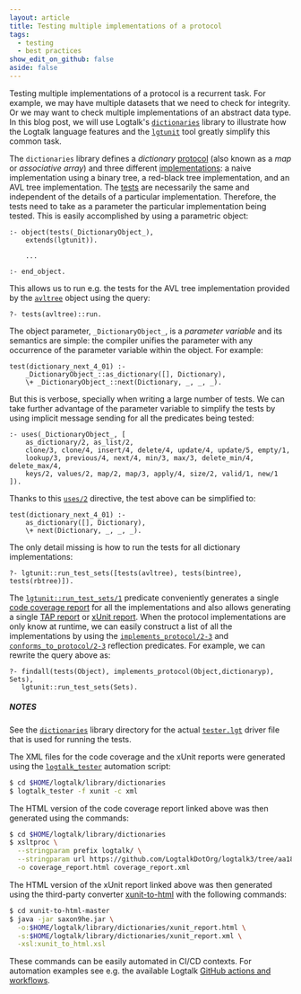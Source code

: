 ```yaml
---
layout: article
title: Testing multiple implementations of a protocol
tags:
  - testing
  - best practices
show_edit_on_github: false
aside: false
---
```


Testing multiple implementations of a protocol is a recurrent task. For
example, we may have multiple datasets that we need to check for integrity.
Or we may want to check multiple implementations of an abstract data type.
In this blog post, we will use Logtalk's
[`dictionaries`](https://logtalk.org/library/library_index.html#dictionaries)
library to illustrate how the Logtalk language features and the
[`lgtunit`](https://logtalk.org/manuals/devtools/lgtunit.html) tool greatly
simplify this common task.

The `dictionaries` library defines a *dictionary* [protocol](https://github.com/LogtalkDotOrg/logtalk3/blob/master/library/dictionaries/dictionaryp.lgt)
(also known as a *map* or *associative array*) and three different [implementations](https://github.com/LogtalkDotOrg/logtalk3/blob/master/library/dictionaries/): a naive
implementation using a binary tree, a red-black tree implementation, and an
AVL tree implementation. The [tests](https://github.com/LogtalkDotOrg/logtalk3/blob/master/library/dictionaries/tests.lgt)
are necessarily the same and independent of the details of a particular
implementation. Therefore, the tests need to take as a parameter the
particular implementation being tested. This is easily accomplished by
using a parametric object:

```logtalk
:- object(tests(_DictionaryObject_),
    extends(lgtunit)).

    ...

:- end_object.
```

This allows us to run e.g. the tests for the AVL tree implementation provided
by the [`avltree`](https://github.com/LogtalkDotOrg/logtalk3/blob/master/library/dictionaries/avltree.lgt)
object using the query:

```text
?- tests(avltree)::run.
```

The object parameter, `_DictionaryObject_`, is a *parameter variable* and its
semantics are simple: the compiler unifies the parameter with any occurrence
of the parameter variable within the object. For example:

```logtalk
test(dictionary_next_4_01) :-
    _DictionaryObject_::as_dictionary([], Dictionary),
    \+ _DictionaryObject_::next(Dictionary, _, _, _).
```

But this is verbose, specially when writing a large number of tests. We can
take further advantage of the parameter variable to simplify the tests by
using implicit message sending for all the predicates being tested:

```logtalk
:- uses(_DictionaryObject_, [
    as_dictionary/2, as_list/2,
    clone/3, clone/4, insert/4, delete/4, update/4, update/5, empty/1,
    lookup/3, previous/4, next/4, min/3, max/3, delete_min/4, delete_max/4,
    keys/2, values/2, map/2, map/3, apply/4, size/2, valid/1, new/1
]).
```

Thanks to this [`uses/2`](https://logtalk.org/manuals/refman/directives/uses_2.html)
directive, the test above can be simplified to:

```logtalk
test(dictionary_next_4_01) :-
    as_dictionary([], Dictionary),
    \+ next(Dictionary, _, _, _).
```

The only detail missing is how to run the tests for all dictionary implementations:

```text
?- lgtunit::run_test_sets([tests(avltree), tests(bintree), tests(rbtree)]).
```

The [`lgtunit::run_test_sets/1`](https://logtalk.org/library/lgtunit_0.html#run-test-sets-1)
predicate conveniently generates a single [code coverage report](https://logtalk.org/files/blog/2019_11_06/coverage_report.html) for all the
implementations and also allows generating a single [TAP report](https://logtalk.org/files/blog/2019_11_06/tap_report.txt) or [xUnit report](https://logtalk.org/files/blog/2019_11_06/xunit_report.html).
When the protocol implementations are only know at runtime, we can easily
construct a list of all the implementations by using the
[`implements_protocol/2-3`](https://logtalk.org/manuals/refman/predicates/implements_protocol_2_3.html)
and [`conforms_to_protocol/2-3`](https://logtalk.org/manuals/refman/predicates/conforms_to_protocol_2_3.html)
reflection predicates. For example, we can rewrite the query above as:

```text
?- findall(tests(Object), implements_protocol(Object,dictionaryp), Sets),
   lgtunit::run_test_sets(Sets).
```

##### NOTES

See the [`dictionaries`](https://logtalk.org/library/library_index.html#dictionaries)
library directory for the actual [`tester.lgt`](https://github.com/LogtalkDotOrg/logtalk3/blob/master/library/dictionaries/tester.lgt)
driver file that is used for running the tests.

The XML files for the code coverage and the xUnit reports were generated
using the [`logtalk_tester`](https://logtalk.org/man/logtalk_tester.html)
automation script:

```bash
$ cd $HOME/logtalk/library/dictionaries
$ logtalk_tester -f xunit -c xml
```

The HTML version of the code coverage report linked above was then generated
using the commands:

```bash
$ cd $HOME/logtalk/library/dictionaries
$ xsltproc \
  --stringparam prefix logtalk/ \
  --stringparam url https://github.com/LogtalkDotOrg/logtalk3/tree/aa18ac872371165fbce99bb1efa8e026e1ad79d2 \
  -o coverage_report.html coverage_report.xml
```

The HTML version of the xUnit report linked above was then generated using
the third-party converter [xunit-to-html](https://github.com/Zir0-93/xunit-to-html)
with the following commands:

```bash
$ cd xunit-to-html-master
$ java -jar saxon9he.jar \
  -o:$HOME/logtalk/library/dictionaries/xunit_report.html \
  -s:$HOME/logtalk/library/dictionaries/xunit_report.xml \
  -xsl:xunit_to_html.xsl
```

These commands can be easily automated in CI/CD contexts. For automation
examples see e.g. the available Logtalk
[GitHub actions and workflows](https://github.com/logtalk-actions).
